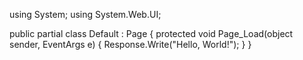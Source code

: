 using System;
using System.Web.UI;

public partial class Default : Page 
{
    protected void Page_Load(object sender, EventArgs e) 
    {
        Response.Write("Hello, World!");
    }
}
